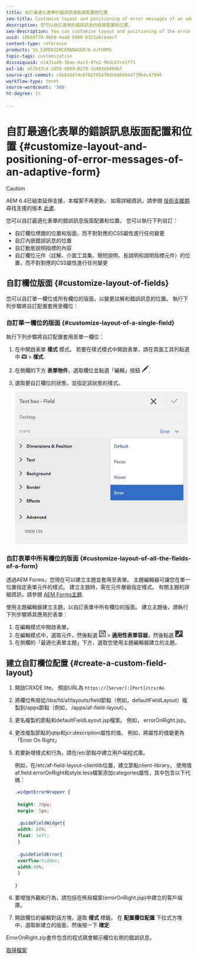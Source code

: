 ```yaml
---
title: 自訂最適化表單的錯誤訊息版面配置和位置
seo-title: Customize layout and positioning of error messages of an adaptive form
description: 您可以自訂適用的錯誤訊息的版面配置和位置。
seo-description: You can customize layout and positioning of the error messages of an adaptive for.
uuid: 18b6d770-8b68-4aa0-b866-6325a6ceabcf
content-type: reference
products: SG_EXPERIENCEMANAGER/6.4/FORMS
topic-tags: customization
discoiquuid: e1431ad9-3bae-4ac3-97e2-96dcbfce1f71
exl-id: a57bd3c4-2d50-4089-8279-1e403e9469bf
source-git-commit: c5b816d74c6f02f85476d16868844f39b4c47996
workflow-type: tm+mt
source-wordcount: '560'
ht-degree: 1%

---
```


# 自訂最適化表單的錯誤訊息版面配置和位置 {#customize-layout-and-positioning-of-error-messages-of-an-adaptive-form}

>[!CAUTION]
>
>AEM 6.4已結束延伸支援，本檔案不再更新。 如需詳細資訊，請參閱 [技術支援期](https://helpx.adobe.com//tw/support/programs/eol-matrix.html). 尋找支援的版本 [此處](https://experienceleague.adobe.com/docs/).

您可以自訂最適化表單的錯誤訊息版面配置和位置。 您可以執行下列自訂：

* 自訂欄位標題的位置和版面，而不對對應的CSS屬性進行任何變更
* 自訂內嵌錯誤訊息的位置
* 自訂動態說明指標的內容
* 自訂欄位元件（註解、介面工具集、簡短說明、長說明和說明指標元件）的位置，而不對對應的CSS屬性進行任何變更

## 自訂欄位版面 {#customize-layout-of-fields}

您可以自訂單一欄位或所有欄位的版面，以變更註解和錯誤訊息的位置。 執行下列步驟將自訂配置套用至欄位：

### 自訂單一欄位的版面 {#customize-layout-of-a-single-field}

執行下列步驟將自訂配置套用至單一欄位：

1. 在中開啟表單 **樣式** 模式。 若要在樣式模式中開啟表單，請在頁面工具列點選中 ![畫布下拉式清單](assets/canvas-drop-down.png) > **樣式**.
1. 在側欄的下方 **表單物件**，選取欄位並點選「編輯」按鈕 ![編輯按鈕](assets/edit-button.png).
1. 選取要自訂欄位的狀態，並指定該狀態的樣式。

   ![指定欄位的內嵌樣式](assets/edit-error-state.png)

### 自訂表單中所有欄位的版面 {#customize-layout-of-all-the-fields-of-a-form}

透過AEM Forms，您現在可以建立主題並套用至表單。 主題編輯器可讓您在單一位置指定表單元件的樣式。 建立主題時，需在元件層級指定樣式。 有關主題的詳細資訊，請參閱 [AEM Forms主題](/help/forms/using/themes.md).

使用主題編輯器建立主題，以自訂表單中所有欄位的版面。 建立主題後，請執行下列步驟將其應用於表單：

1. 在編輯模式中開啟表單。
1. 在編輯模式中，選取元件，然後點選 ![欄位層級](assets/field-level.png) > **適用性表單容器**，然後點選 ![cppr](assets/cmppr.png).
1. 在側欄的「最適化表單主題」下方，選取您使用主題編輯器建立的主題。

## 建立自訂欄位配置 {#create-a-custom-field-layout}

1. 開啟CRXDE lite。 預設URL為 `https://[Server]:[Port]/crx/de`.
1. 將欄位佈局從/libs/fd/af/layouts/field節點（例如，defaultFieldLayout）複製到/apps節點（例如， /apps/af-field-layout）。
1. 更名複製的節點和defaultFieldLayout.jsp檔案。 例如， errorOnRight.jsp。

1. 更改複製節點的qtip和jcr:description屬性的值。 例如，將屬性的值變更為「Error On Right」

1. 若要新增樣式和行為，請在/etc節點中建立用戶端程式庫。

   例如，在/etc/af-field-layout-clientlib位置，建立節點client-library。 使用值af.field.errorOnRight和style.less檔案添加categories屬性，其中包含以下代碼：

   ```css
   .widgetErrorWrapper {
   
    height: 38px;
    margin: 5px;
   
    .guideFieldWidget{
    width: 60%;
    float: left; 
    }
   
    .guideFieldError{
    overflow:hidden;
    width:40%; 
    }
   
   }
   ```

1. 要增強外觀和行為，請包括在佈局檔案(errorOnRight.jsp)中建立的客戶端庫。
1. 開啟欄位的編輯對話方塊，選取 **樣式** 標籤。 在 **配置欄位配置** 下拉式方塊中，選取新建立的版面，然後按一下 **確定**.

ErrorOnRight.zip套件包含的程式碼會顯示欄位右側的錯誤訊息。

[取得檔案](assets/erroronright.zip)
